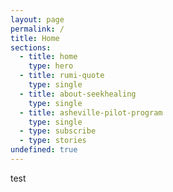 ```yaml
---
layout: page
permalink: /
title: Home
sections:
  - title: home
    type: hero
  - title: rumi-quote
    type: single
  - title: about-seekhealing
    type: single
  - title: asheville-pilot-program
    type: single
  - type: subscribe
  - type: stories
undefined: true
---
```

test
